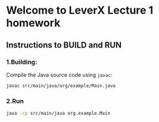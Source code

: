 #   Welcome to LeverX Lecture 1 homework

## Instructions to BUILD and RUN 

### 1.Building:

Compile the Java source code using `javac`:

~~~bash
javac src/main/java/org/example/Main.java
~~~

### 2.Run

~~~bash
java -cp src/main/java org.example.Main
~~~

